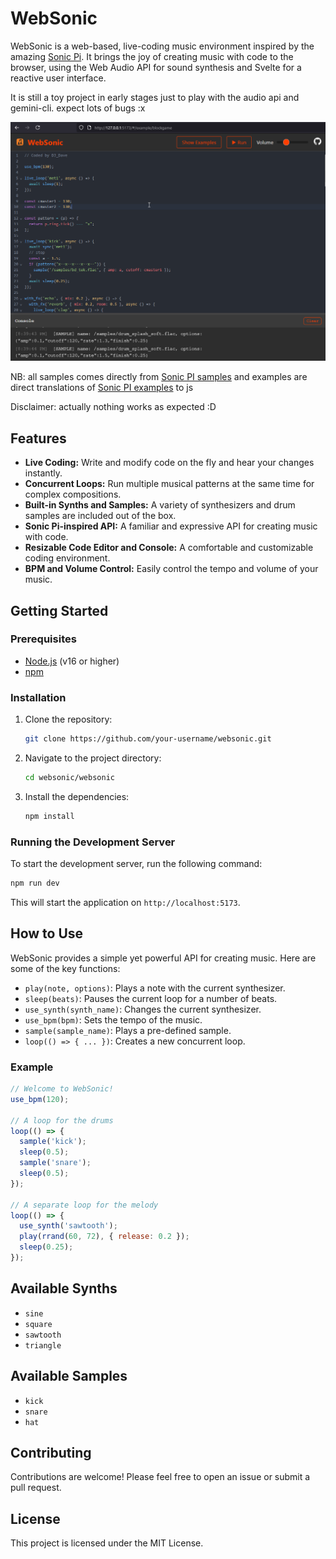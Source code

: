 # WebSonic

WebSonic is a web-based, live-coding music environment inspired by the amazing [Sonic Pi](https://sonic-pi.net/). It brings the joy of creating music with code to the browser, using the Web Audio API for sound synthesis and Svelte for a reactive user interface.

It is still a toy project in early stages just to play with the audio api and gemini-cli. expect lots of bugs :x

![WebSonic Screenshot](./screenshot/websonic-mvp1.png)

NB: all samples comes directly from [Sonic PI samples](https://github.com/sonic-pi-net/sonic-pi/tree/dev/etc/samples) and examples are direct translations of [Sonic PI examples](https://github.com/sonic-pi-net/sonic-pi/tree/dev/etc/examples) to js

Disclaimer: actually nothing works as expected :D

## Features

- **Live Coding:** Write and modify code on the fly and hear your changes instantly.
- **Concurrent Loops:** Run multiple musical patterns at the same time for complex compositions.
- **Built-in Synths and Samples:** A variety of synthesizers and drum samples are included out of the box.
- **Sonic Pi-inspired API:** A familiar and expressive API for creating music with code.
- **Resizable Code Editor and Console:** A comfortable and customizable coding environment.
- **BPM and Volume Control:** Easily control the tempo and volume of your music.

## Getting Started

### Prerequisites

- [Node.js](https://nodejs.org/) (v16 or higher)
- [npm](https://www.npmjs.com/)

### Installation

1.  Clone the repository:
    ```bash
    git clone https://github.com/your-username/websonic.git
    ```
2.  Navigate to the project directory:
    ```bash
    cd websonic/websonic
    ```
3.  Install the dependencies:
    ```bash
    npm install
    ```

### Running the Development Server

To start the development server, run the following command:

```bash
npm run dev
```

This will start the application on `http://localhost:5173`.

## How to Use

WebSonic provides a simple yet powerful API for creating music. Here are some of the key functions:

- `play(note, options)`: Plays a note with the current synthesizer.
- `sleep(beats)`: Pauses the current loop for a number of beats.
- `use_synth(synth_name)`: Changes the current synthesizer.
- `use_bpm(bpm)`: Sets the tempo of the music.
- `sample(sample_name)`: Plays a pre-defined sample.
- `loop(() => { ... })`: Creates a new concurrent loop.

### Example

```javascript
// Welcome to WebSonic!
use_bpm(120);

// A loop for the drums
loop(() => {
  sample('kick');
  sleep(0.5);
  sample('snare');
  sleep(0.5);
});

// A separate loop for the melody
loop(() => {
  use_synth('sawtooth');
  play(rrand(60, 72), { release: 0.2 });
  sleep(0.25);
});
```

## Available Synths

- `sine`
- `square`
- `sawtooth`
- `triangle`

## Available Samples

- `kick`
- `snare`
- `hat`

## Contributing

Contributions are welcome! Please feel free to open an issue or submit a pull request.

## License

This project is licensed under the MIT License.
